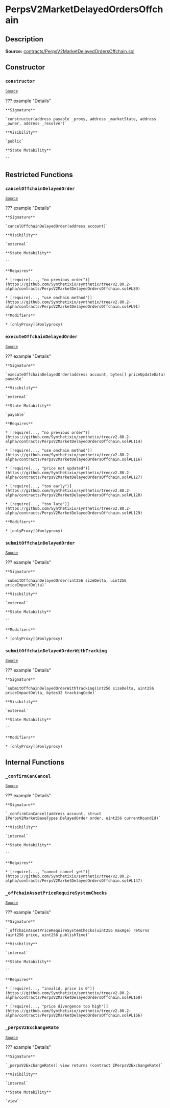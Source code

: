 # PerpsV2MarketDelayedOrdersOffchain

## Description

**Source:** [contracts/PerpsV2MarketDelayedOrdersOffchain.sol](https://github.com/Synthetixio/synthetix/tree/v2.80.2-alpha/contracts/PerpsV2MarketDelayedOrdersOffchain.sol)

## Constructor

### `constructor`

<sub>[Source](https://github.com/Synthetixio/synthetix/tree/v2.80.2-alpha/contracts/PerpsV2MarketDelayedOrdersOffchain.sol#L28)</sub>

??? example "Details"

    **Signature**

    `constructor(address payable _proxy, address _marketState, address _owner, address _resolver)`

    **Visibility**

    `public`

    **State Mutability**

    ``

## Restricted Functions

### `cancelOffchainDelayedOrder`

<sub>[Source](https://github.com/Synthetixio/synthetix/tree/v2.80.2-alpha/contracts/PerpsV2MarketDelayedOrdersOffchain.sol#L85)</sub>

??? example "Details"

    **Signature**

    `cancelOffchainDelayedOrder(address account)`

    **Visibility**

    `external`

    **State Mutability**

    ``

    **Requires**

    * [require(..., "no previous order")](https://github.com/Synthetixio/synthetix/tree/v2.80.2-alpha/contracts/PerpsV2MarketDelayedOrdersOffchain.sol#L89)

    * [require(..., "use onchain method")](https://github.com/Synthetixio/synthetix/tree/v2.80.2-alpha/contracts/PerpsV2MarketDelayedOrdersOffchain.sol#L91)

    **Modifiers**

    * [onlyProxy](#onlyproxy)

### `executeOffchainDelayedOrder`

<sub>[Source](https://github.com/Synthetixio/synthetix/tree/v2.80.2-alpha/contracts/PerpsV2MarketDelayedOrdersOffchain.sol#L110)</sub>

??? example "Details"

    **Signature**

    `executeOffchainDelayedOrder(address account, bytes[] priceUpdateData) payable`

    **Visibility**

    `external`

    **State Mutability**

    `payable`

    **Requires**

    * [require(..., "no previous order")](https://github.com/Synthetixio/synthetix/tree/v2.80.2-alpha/contracts/PerpsV2MarketDelayedOrdersOffchain.sol#L114)

    * [require(..., "use onchain method")](https://github.com/Synthetixio/synthetix/tree/v2.80.2-alpha/contracts/PerpsV2MarketDelayedOrdersOffchain.sol#L116)

    * [require(..., "price not updated")](https://github.com/Synthetixio/synthetix/tree/v2.80.2-alpha/contracts/PerpsV2MarketDelayedOrdersOffchain.sol#L127)

    * [require(..., "too early")](https://github.com/Synthetixio/synthetix/tree/v2.80.2-alpha/contracts/PerpsV2MarketDelayedOrdersOffchain.sol#L128)

    * [require(..., "too late")](https://github.com/Synthetixio/synthetix/tree/v2.80.2-alpha/contracts/PerpsV2MarketDelayedOrdersOffchain.sol#L129)

    **Modifiers**

    * [onlyProxy](#onlyproxy)

### `submitOffchainDelayedOrder`

<sub>[Source](https://github.com/Synthetixio/synthetix/tree/v2.80.2-alpha/contracts/PerpsV2MarketDelayedOrdersOffchain.sol#L54)</sub>

??? example "Details"

    **Signature**

    `submitOffchainDelayedOrder(int256 sizeDelta, uint256 priceImpactDelta)`

    **Visibility**

    `external`

    **State Mutability**

    ``

    **Modifiers**

    * [onlyProxy](#onlyproxy)

### `submitOffchainDelayedOrderWithTracking`

<sub>[Source](https://github.com/Synthetixio/synthetix/tree/v2.80.2-alpha/contracts/PerpsV2MarketDelayedOrdersOffchain.sol#L62)</sub>

??? example "Details"

    **Signature**

    `submitOffchainDelayedOrderWithTracking(int256 sizeDelta, uint256 priceImpactDelta, bytes32 trackingCode)`

    **Visibility**

    `external`

    **State Mutability**

    ``

    **Modifiers**

    * [onlyProxy](#onlyproxy)

## Internal Functions

### `_confirmCanCancel`

<sub>[Source](https://github.com/Synthetixio/synthetix/tree/v2.80.2-alpha/contracts/PerpsV2MarketDelayedOrdersOffchain.sol#L142)</sub>

??? example "Details"

    **Signature**

    `_confirmCanCancel(address account, struct IPerpsV2MarketBaseTypes.DelayedOrder order, uint256 currentRoundId)`

    **Visibility**

    `internal`

    **State Mutability**

    ``

    **Requires**

    * [require(..., "cannot cancel yet")](https://github.com/Synthetixio/synthetix/tree/v2.80.2-alpha/contracts/PerpsV2MarketDelayedOrdersOffchain.sol#L147)

### `_offchainAssetPriceRequireSystemChecks`

<sub>[Source](https://github.com/Synthetixio/synthetix/tree/v2.80.2-alpha/contracts/PerpsV2MarketDelayedOrdersOffchain.sol#L155)</sub>

??? example "Details"

    **Signature**

    `_offchainAssetPriceRequireSystemChecks(uint256 maxAge) returns (uint256 price, uint256 publishTime)`

    **Visibility**

    `internal`

    **State Mutability**

    ``

    **Requires**

    * [require(..., "invalid, price is 0")](https://github.com/Synthetixio/synthetix/tree/v2.80.2-alpha/contracts/PerpsV2MarketDelayedOrdersOffchain.sol#L160)

    * [require(..., "price divergence too high")](https://github.com/Synthetixio/synthetix/tree/v2.80.2-alpha/contracts/PerpsV2MarketDelayedOrdersOffchain.sol#L166)

### `_perpsV2ExchangeRate`

<sub>[Source](https://github.com/Synthetixio/synthetix/tree/v2.80.2-alpha/contracts/PerpsV2MarketDelayedOrdersOffchain.sol#L35)</sub>

??? example "Details"

    **Signature**

    `_perpsV2ExchangeRate() view returns (contract IPerpsV2ExchangeRate)`

    **Visibility**

    `internal`

    **State Mutability**

    `view`
